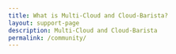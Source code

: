 ```yaml
---
title: What is Multi-Cloud and Cloud-Barista?
layout: support-page
description: Multi-Cloud and Cloud-Barista
permalink: /community/
---
```

